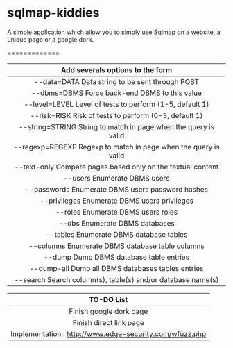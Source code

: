 sqlmap-kiddies  
==============  
  
A simple application which allow you to simply use Sqlmap on a website, a unique page or a google dork.  
  
=============  
  
|                Add severals options to the form                            | 
|:--------------------------------------------------------------------------:| 
|  --data=DATA         Data string to be sent through POST                   |
|  --dbms=DBMS         Force back-end DBMS to this value                     |
|  --level=LEVEL       Level of tests to perform (1-5, default 1)            | 
|  --risk=RISK         Risk of tests to perform (0-3, default 1)             |
|  --string=STRING     String to match in page when the query is valid       |
|  --regexp=REGEXP     Regexp to match in page when the query is valid       |
|  --text-only         Compare pages based only on the textual content       |
|  --users             Enumerate DBMS users                                  |
|  --passwords         Enumerate DBMS users password hashes                  |
|  --privileges        Enumerate DBMS users privileges                       |
|  --roles             Enumerate DBMS users roles                            |
|  --dbs               Enumerate DBMS databases                              |
|  --tables            Enumerate DBMS database tables                        |
|  --columns           Enumerate DBMS database table columns                 |
|  --dump              Dump DBMS database table entries                      |
|  --dump-all          Dump all DBMS databases tables entries                |
|  --search            Search column(s), table(s) and/or database name(s)    | 


|                               TO-DO List                                   | 
|:--------------------------------------------------------------------------:| 
|                        Finish google dork page                             |
|                        Finish direct link page                             |
|          Implementation : http://www.edge-security.com/wfuzz.php           |


  
